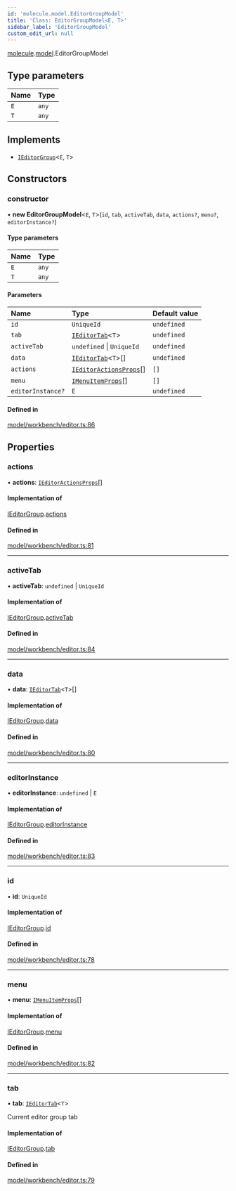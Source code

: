 ```yaml
---
id: 'molecule.model.EditorGroupModel'
title: 'Class: EditorGroupModel<E, T>'
sidebar_label: 'EditorGroupModel'
custom_edit_url: null
---
```


[molecule](../namespaces/molecule).[model](../namespaces/molecule.model).EditorGroupModel

## Type parameters

| Name | Type  |
| :--- | :---- |
| `E`  | `any` |
| `T`  | `any` |

## Implements

-   [`IEditorGroup`](../interfaces/molecule.model.IEditorGroup)<`E`, `T`\>

## Constructors

### constructor

• **new EditorGroupModel**<`E`, `T`\>(`id`, `tab`, `activeTab`, `data`, `actions?`, `menu?`, `editorInstance?`)

#### Type parameters

| Name | Type  |
| :--- | :---- |
| `E`  | `any` |
| `T`  | `any` |

#### Parameters

| Name              | Type                                                                        | Default value |
| :---------------- | :-------------------------------------------------------------------------- | :------------ |
| `id`              | `UniqueId`                                                                  | `undefined`   |
| `tab`             | [`IEditorTab`](../interfaces/molecule.model.IEditorTab)<`T`\>               | `undefined`   |
| `activeTab`       | `undefined` \| `UniqueId`                                                   | `undefined`   |
| `data`            | [`IEditorTab`](../interfaces/molecule.model.IEditorTab)<`T`\>[]             | `undefined`   |
| `actions`         | [`IEditorActionsProps`](../interfaces/molecule.model.IEditorActionsProps)[] | `[]`          |
| `menu`            | [`IMenuItemProps`](../interfaces/molecule.component.IMenuItemProps)[]       | `[]`          |
| `editorInstance?` | `E`                                                                         | `undefined`   |

#### Defined in

[model/workbench/editor.ts:86](https://github.com/DTStack/molecule/blob/ff1a27ef/src/model/workbench/editor.ts#L86)

## Properties

### actions

• **actions**: [`IEditorActionsProps`](../interfaces/molecule.model.IEditorActionsProps)[]

#### Implementation of

[IEditorGroup](../interfaces/molecule.model.IEditorGroup).[actions](../interfaces/molecule.model.IEditorGroup#actions)

#### Defined in

[model/workbench/editor.ts:81](https://github.com/DTStack/molecule/blob/ff1a27ef/src/model/workbench/editor.ts#L81)

---

### activeTab

• **activeTab**: `undefined` \| `UniqueId`

#### Implementation of

[IEditorGroup](../interfaces/molecule.model.IEditorGroup).[activeTab](../interfaces/molecule.model.IEditorGroup#activetab)

#### Defined in

[model/workbench/editor.ts:84](https://github.com/DTStack/molecule/blob/ff1a27ef/src/model/workbench/editor.ts#L84)

---

### data

• **data**: [`IEditorTab`](../interfaces/molecule.model.IEditorTab)<`T`\>[]

#### Implementation of

[IEditorGroup](../interfaces/molecule.model.IEditorGroup).[data](../interfaces/molecule.model.IEditorGroup#data)

#### Defined in

[model/workbench/editor.ts:80](https://github.com/DTStack/molecule/blob/ff1a27ef/src/model/workbench/editor.ts#L80)

---

### editorInstance

• **editorInstance**: `undefined` \| `E`

#### Implementation of

[IEditorGroup](../interfaces/molecule.model.IEditorGroup).[editorInstance](../interfaces/molecule.model.IEditorGroup#editorinstance)

#### Defined in

[model/workbench/editor.ts:83](https://github.com/DTStack/molecule/blob/ff1a27ef/src/model/workbench/editor.ts#L83)

---

### id

• **id**: `UniqueId`

#### Implementation of

[IEditorGroup](../interfaces/molecule.model.IEditorGroup).[id](../interfaces/molecule.model.IEditorGroup#id)

#### Defined in

[model/workbench/editor.ts:78](https://github.com/DTStack/molecule/blob/ff1a27ef/src/model/workbench/editor.ts#L78)

---

### menu

• **menu**: [`IMenuItemProps`](../interfaces/molecule.component.IMenuItemProps)[]

#### Implementation of

[IEditorGroup](../interfaces/molecule.model.IEditorGroup).[menu](../interfaces/molecule.model.IEditorGroup#menu)

#### Defined in

[model/workbench/editor.ts:82](https://github.com/DTStack/molecule/blob/ff1a27ef/src/model/workbench/editor.ts#L82)

---

### tab

• **tab**: [`IEditorTab`](../interfaces/molecule.model.IEditorTab)<`T`\>

Current editor group tab

#### Implementation of

[IEditorGroup](../interfaces/molecule.model.IEditorGroup).[tab](../interfaces/molecule.model.IEditorGroup#tab)

#### Defined in

[model/workbench/editor.ts:79](https://github.com/DTStack/molecule/blob/ff1a27ef/src/model/workbench/editor.ts#L79)
